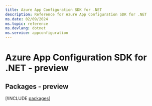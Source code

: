 ```yaml
---
title: Azure App Configuration SDK for .NET
description: Reference for Azure App Configuration SDK for .NET
ms.date: 02/09/2024
ms.topic: reference
ms.devlang: dotnet
ms.service: appconfiguration
---
```

# Azure App Configuration SDK for .NET - preview
## Packages - preview
[!INCLUDE [packages](app-configuration-index.md)]